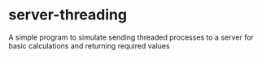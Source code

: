 # server-threading
A simple program to simulate sending threaded processes to a server for basic calculations and returning required values
